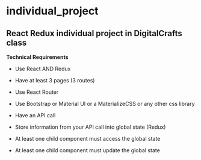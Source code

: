 # individual_project
## React Redux  individual  project in DigitalCrafts  class


**Technical Requirements**


* Use React AND Redux

* Have at least 3 pages (3 routes)

* Use React Router

* Use Bootstrap or Material UI or a MaterializeCSS or any other css library

* Have an API call

* Store information from your API call into global state (Redux)

* At least one child component must access the global state

* At least one child component must update the global state


